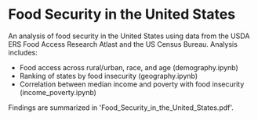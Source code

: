 # Food Security in the United States
An analysis of food security in the United States using data from the USDA ERS Food Access Research Atlast and the US Census Bureau. Analysis includes:
- Food access across rural/urban, race, and age (demography.ipynb)
- Ranking of states by food insecurity (geography.ipynb)
- Correlation between median income and poverty with food insecurity (income_poverty.ipynb)

Findings are summarized in 'Food_Security_in_the_United_States.pdf'.
